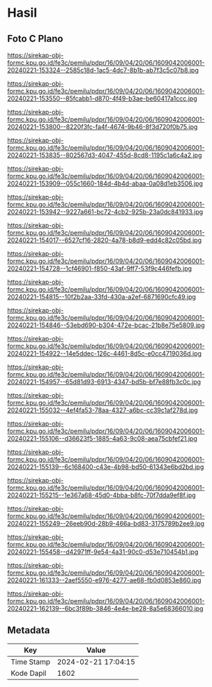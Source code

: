 # Hasil

## Foto C Plano

https://sirekap-obj-formc.kpu.go.id/fe3c/pemilu/pdpr/16/09/04/20/06/1609042006001-20240221-153324--2585c18d-1ac5-4dc7-8b1b-ab7f3c5c07b8.jpg

https://sirekap-obj-formc.kpu.go.id/fe3c/pemilu/pdpr/16/09/04/20/06/1609042006001-20240221-153550--85fcabb1-d870-4f49-b3ae-be60417a1ccc.jpg

https://sirekap-obj-formc.kpu.go.id/fe3c/pemilu/pdpr/16/09/04/20/06/1609042006001-20240221-153800--8220f3fc-fa4f-4674-9b46-8f3d720f0b75.jpg

https://sirekap-obj-formc.kpu.go.id/fe3c/pemilu/pdpr/16/09/04/20/06/1609042006001-20240221-153835--802567d3-4047-455d-8cd8-1195c1a6c4a2.jpg

https://sirekap-obj-formc.kpu.go.id/fe3c/pemilu/pdpr/16/09/04/20/06/1609042006001-20240221-153909--055c1660-184d-4b4d-abaa-0a08d1eb3506.jpg

https://sirekap-obj-formc.kpu.go.id/fe3c/pemilu/pdpr/16/09/04/20/06/1609042006001-20240221-153942--9227a661-bc72-4cb2-925b-23a0dc841933.jpg

https://sirekap-obj-formc.kpu.go.id/fe3c/pemilu/pdpr/16/09/04/20/06/1609042006001-20240221-154017--6527cf16-2820-4a78-b8d9-edd4c82c05bd.jpg

https://sirekap-obj-formc.kpu.go.id/fe3c/pemilu/pdpr/16/09/04/20/06/1609042006001-20240221-154728--1cf46901-f850-43af-9ff7-53f9c446fefb.jpg

https://sirekap-obj-formc.kpu.go.id/fe3c/pemilu/pdpr/16/09/04/20/06/1609042006001-20240221-154815--10f2b2aa-33fd-430a-a2ef-6871690cfc49.jpg

https://sirekap-obj-formc.kpu.go.id/fe3c/pemilu/pdpr/16/09/04/20/06/1609042006001-20240221-154846--53ebd690-b304-472e-bcac-21b8e75e5809.jpg

https://sirekap-obj-formc.kpu.go.id/fe3c/pemilu/pdpr/16/09/04/20/06/1609042006001-20240221-154922--14e5ddec-126c-4461-8d5c-e0cc4719036d.jpg

https://sirekap-obj-formc.kpu.go.id/fe3c/pemilu/pdpr/16/09/04/20/06/1609042006001-20240221-154957--65d81d93-6913-4347-bd5b-bf7e88fb3c0c.jpg

https://sirekap-obj-formc.kpu.go.id/fe3c/pemilu/pdpr/16/09/04/20/06/1609042006001-20240221-155032--4ef4fa53-78aa-4327-a6bc-cc39c1af278d.jpg

https://sirekap-obj-formc.kpu.go.id/fe3c/pemilu/pdpr/16/09/04/20/06/1609042006001-20240221-155106--d36623f5-1885-4a63-9c08-aea75cbfef21.jpg

https://sirekap-obj-formc.kpu.go.id/fe3c/pemilu/pdpr/16/09/04/20/06/1609042006001-20240221-155139--6c168400-c43e-4b98-bd50-61343e6bd2bd.jpg

https://sirekap-obj-formc.kpu.go.id/fe3c/pemilu/pdpr/16/09/04/20/06/1609042006001-20240221-155215--1e367a68-45d0-4bba-b8fc-70f7dda9ef8f.jpg

https://sirekap-obj-formc.kpu.go.id/fe3c/pemilu/pdpr/16/09/04/20/06/1609042006001-20240221-155249--26eeb90d-28b9-466a-bd83-3175789b2ee9.jpg

https://sirekap-obj-formc.kpu.go.id/fe3c/pemilu/pdpr/16/09/04/20/06/1609042006001-20240221-155458--d42971ff-9e54-4a31-90c0-d53e710454b1.jpg

https://sirekap-obj-formc.kpu.go.id/fe3c/pemilu/pdpr/16/09/04/20/06/1609042006001-20240221-161333--2aef5550-e976-4277-ae68-fb0d0853e860.jpg

https://sirekap-obj-formc.kpu.go.id/fe3c/pemilu/pdpr/16/09/04/20/06/1609042006001-20240221-162139--6bc3f89b-3846-4e4e-be28-8a5e68366010.jpg


## Metadata

| Key        | Value               |
| ---------- | ------------------- |
| Time Stamp | 2024-02-21 17:04:15 |
| Kode Dapil | 1602                |



